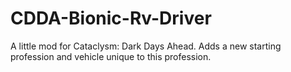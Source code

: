 # CDDA-Bionic-Rv-Driver
A little mod for Cataclysm: Dark Days Ahead. Adds a new starting profession and vehicle unique to this profession.
